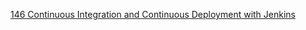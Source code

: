 [146 Continuous Integration and Continuous Deployment with Jenkins](https://github.com/marwai/ci-start-code)
